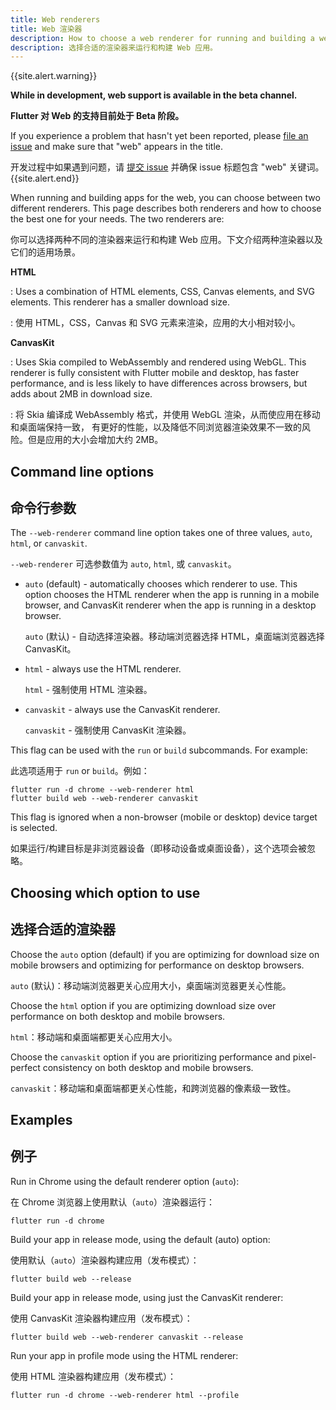 ```yaml
---
title: Web renderers
title: Web 渲染器
description: How to choose a web renderer for running and building a web app.
description: 选择合适的渲染器来运行和构建 Web 应用。
---
```


{{site.alert.warning}}

  **While in development, web support is available in the beta channel.**
  
  **Flutter 对 Web 的支持目前处于 Beta 阶段。**
  
  If you experience a problem that hasn't yet been reported, please
  [file an issue][] and make sure that "web" appears in the title.
  
  开发过程中如果遇到问题，请 [提交 issue][file an issue] 并确保 issue 标题包含 "web" 关键词。
{{site.alert.end}}


When running and building apps for the web, you can choose between two different
renderers. This page describes both renderers and how to choose the best one for
your needs. The two renderers are:

你可以选择两种不同的渲染器来运行和构建 Web 应用。下文介绍两种渲染器以及它们的适用场景。

**HTML**

  : Uses a combination of HTML elements, CSS, Canvas elements, and SVG elements.
  This renderer has a smaller download size.

  : 使用 HTML，CSS，Canvas 和 SVG 元素来渲染，应用的大小相对较小。

**CanvasKit**

  : Uses Skia compiled to WebAssembly and rendered using WebGL. This renderer is
  fully consistent with Flutter mobile and desktop, has faster performance, and
  is less likely to have differences across browsers, but adds about 2MB in
  download size.

  : 将 Skia 编译成 WebAssembly 格式，并使用 WebGL 渲染，从而使应用在移动和桌面端保持一致，
  有更好的性能，以及降低不同浏览器渲染效果不一致的风险。但是应用的大小会增加大约 2MB。
  
## Command line options

## 命令行参数

The `--web-renderer` command line option takes one of three values, `auto`,
`html`, or `canvaskit`.

`--web-renderer` 可选参数值为 `auto`, `html`, 或 `canvaskit`。

* `auto` (default) - automatically chooses which renderer to use. This option
  chooses the HTML renderer when the app is running in a mobile browser, and
  CanvasKit renderer when the app is running in a desktop browser.
  
  `auto` (默认) - 自动选择渲染器。移动端浏览器选择 HTML，桌面端浏览器选择 CanvasKit。
  
* `html` - always use the HTML renderer. 

  `html` - 强制使用 HTML 渲染器。

* `canvaskit` - always use the CanvasKit renderer. 

  `canvaskit` - 强制使用 CanvasKit 渲染器。

This flag can be used with the `run` or `build` subcommands. For example:

此选项适用于 `run` or `build`。例如：

```
flutter run -d chrome --web-renderer html
flutter build web --web-renderer canvaskit
```

This flag is ignored when a non-browser (mobile or desktop) device
target is selected.

如果运行/构建目标是非浏览器设备（即移动设备或桌面设备），这个选项会被忽略。

## Choosing which option to use

## 选择合适的渲染器

Choose the `auto` option (default) if you are optimizing for download size on
mobile browsers and optimizing for performance on desktop browsers.

`auto` (默认)：移动端浏览器更关心应用大小，桌面端浏览器更关心性能。

Choose the `html` option if you are optimizing download size over performance on
both desktop and mobile browsers.

`html`：移动端和桌面端都更关心应用大小。
  
Choose the `canvaskit` option if you are prioritizing performance and
pixel-perfect consistency on both desktop and mobile browsers.

`canvaskit`：移动端和桌面端都更关心性能，和跨浏览器的像素级一致性。

## Examples

## 例子

Run in Chrome using the default renderer option (`auto`):

在 Chrome 浏览器上使用默认（`auto`）渲染器运行：

```
flutter run -d chrome
```

Build your app in release mode, using the default (auto) option:

使用默认（`auto`）渲染器构建应用（发布模式）：

```
flutter build web --release
```

Build your app in release mode, using just the CanvasKit renderer:

使用 CanvasKit 渲染器构建应用（发布模式）：

```
flutter build web --web-renderer canvaskit --release
```

Run your app in profile mode using the HTML renderer:

使用 HTML 渲染器构建应用（发布模式）：

```
flutter run -d chrome --web-renderer html --profile
```

[file an issue]: {{site.github}}/flutter/flutter/issues/new?title=[web]:+%3Cdescribe+issue+here%3E&labels=%E2%98%B8+platform-web&body=Describe+your+issue+and+include+the+command+you%27re+running,+flutter_web%20version,+browser+version

